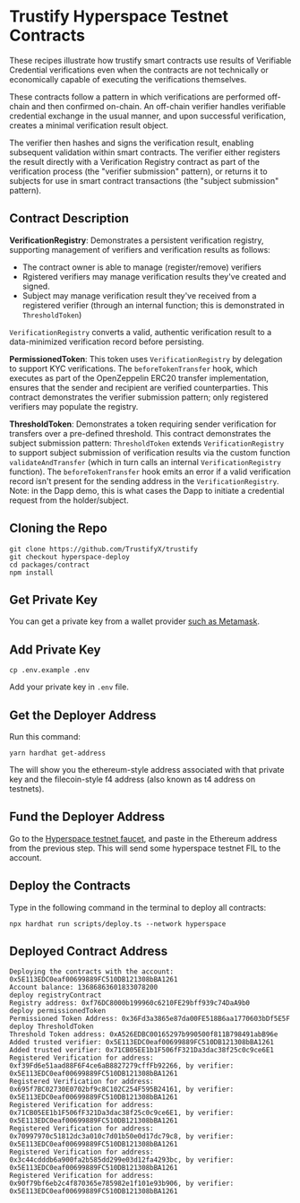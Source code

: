 # Trustify Hyperspace Testnet Contracts

These recipes illustrate how trustify smart contracts use results of Verifiable Credential verifications even when the contracts are not technically or economically capable of executing the verifications themselves.

These contracts follow a pattern in which verifications are performed off-chain and then confirmed on-chain. An off-chain verifier handles verifiable credential exchange in the usual manner, and upon successful verification, creates a minimal verification result object.

The verifier then hashes and signs the verification result, enabling subsequent validation within smart contracts. The verifier either registers the result directly with a Verification Registry contract as part of the verification process (the "verifier submission" pattern), or returns it to subjects for use in smart contract transactions (the "subject submission" pattern).

## Contract Description

**VerificationRegistry**: Demonstrates a persistent verification registry, supporting management of verifiers and verification results as follows:

- The contract owner is able to manage (register/remove) verifiers
- Rgistered verifiers may manage verification results they've created and signed.
- Subject may manage verification result they've received from a registered verifier (through an internal function; this is demonstrated in `ThresholdToken`)

`VerificationRegistry` converts a valid, authentic verification result to a data-minimized verification record before persisting.

**PermissionedToken**: This token uses `VerificationRegistry` by delegation to support KYC verifications. The `beforeTokenTransfer` hook, which executes as part of the OpenZeppelin ERC20 transfer implementation, ensures that the sender and recipient are verified counterparties. This contract demonstrates the verifier submission pattern; only registered verifiers may populate the registry.

**ThresholdToken**: Demonstrates a token requiring sender verification for transfers over a pre-defined threshold.
This contract demonstrates the subject submission pattern: `ThresholdToken` extends `VerificationRegistry` to support subject submission of verification results via the custom function `validateAndTransfer` (which in turn calls an internal `VerificationRegistry` function). The `beforeTokenTransfer` hook emits an error if a valid verification record isn't present for the sending address in the `VerificationRegistry`. Note: in the Dapp demo, this is what cases the Dapp to initiate a credential request from the holder/subject.

## Cloning the Repo

```
git clone https://github.com/TrustifyX/trustify
git checkout hyperspace-deploy
cd packages/contract
npm install
```

## Get Private Key

You can get a private key from a wallet provider [such as Metamask](https://metamask.zendesk.com/hc/en-us/articles/360015289632-How-to-export-an-account-s-private-key).

## Add Private Key


 ```
cp .env.example .env
```
Add your private key in `.env` file.


## Get the Deployer Address

Run this command:
```
yarn hardhat get-address
```

The will show you the ethereum-style address associated with that private key and the filecoin-style f4 address (also known as t4 address on testnets).


## Fund the Deployer Address

Go to the [Hyperspace testnet faucet](https://hyperspace.yoga/#faucet), and paste in the Ethereum address from the previous step. This will send some hyperspace testnet FIL to the account.


## Deploy the Contracts

Type in the following command in the terminal to deploy all contracts:

 ```
npx hardhat run scripts/deploy.ts --network hyperspace
```

## Deployed Contract Address
```
Deploying the contracts with the account: 0x5E113EDC0eaf00699889FC510DB121308bBA1261
Account balance: 13686863601833078200
deploy registryContract
Registry address: 0xf76DC8000b199960c6210FE29bff939c74DaA9b0
deploy permissionedToken
Permissioned Token Address: 0x36Fd3a3865e87da00FE518B6aa1770603bDf5E5F
deploy ThresholdToken
Threshold Token address: 0xA526EDBC00165297b990500f811B798491abB96e
Added trusted verifier: 0x5E113EDC0eaf00699889FC510DB121308bBA1261
Added trusted verifier: 0x71CB05EE1b1F506fF321Da3dac38f25c0c9ce6E1
Registered Verification for address: 0xf39Fd6e51aad88F6F4ce6aB8827279cffFb92266, by verifier: 0x5E113EDC0eaf00699889FC510DB121308bBA1261
Registered Verification for address: 0x695f7BC02730E0702bf9c8C102C254F595B24161, by verifier: 0x5E113EDC0eaf00699889FC510DB121308bBA1261
Registered Verification for address: 0x71CB05EE1b1F506fF321Da3dac38f25c0c9ce6E1, by verifier: 0x5E113EDC0eaf00699889FC510DB121308bBA1261
Registered Verification for address: 0x70997970c51812dc3a010c7d01b50e0d17dc79c8, by verifier: 0x5E113EDC0eaf00699889FC510DB121308bBA1261
Registered Verification for address: 0x3c44cdddb6a900fa2b585dd299e03d12fa4293bc, by verifier: 0x5E113EDC0eaf00699889FC510DB121308bBA1261
Registered Verification for address: 0x90f79bf6eb2c4f870365e785982e1f101e93b906, by verifier: 0x5E113EDC0eaf00699889FC510DB121308bBA1261
```
